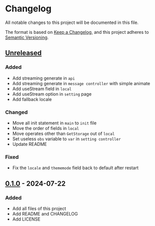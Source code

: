 # Changelog

All notable changes to this project will be documented in this file.

The format is based on [Keep a Changelog](https://keepachangelog.com/en/1.1.0/),
and this project adheres to [Semantic Versioning](https://semver.org/spec/v2.0.0.html).

## [Unreleased]

### Added

- Add streaming generate in `api` 
- Add streaming generate in `message controller` with simple animate
- Add useStream field in `local`
- Add useStream option in `setting` page
- Add fallback locale

### Changed 

- Move all init statement in `main` to `init` file
- Move the order of fields in `local`
- Move operates other than `GetStorage` out of `local`
- Set useless `obs` variable to `var` in `setting controller`
- Update README

### Fixed 

- Fix the `locale` and `thememode` field back to default after restart

## [0.1.0] - 2024-07-22

### Added

- Add all files of this project
- Add README and CHANGELOG
- Add LICENSE

[unreleased]: https://github.com/XingYuSSS/1sLLM-frontend/compare/v0.1.0...HEAD
[0.1.0]: https://github.com/XingYuSSS/1sLLM-frontend/tree/v0.1.0
